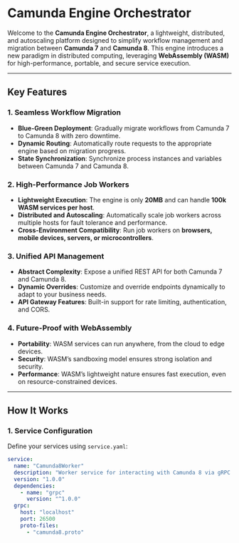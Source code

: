 # Camunda Engine Orchestrator

Welcome to the **Camunda Engine Orchestrator**, a lightweight, distributed, and autoscaling platform designed to simplify workflow management and migration between **Camunda 7** and **Camunda 8**. This engine introduces a new paradigm in distributed computing, leveraging **WebAssembly (WASM)** for high-performance, portable, and secure service execution.

---

## Key Features

### 1. **Seamless Workflow Migration**
- **Blue-Green Deployment**: Gradually migrate workflows from Camunda 7 to Camunda 8 with zero downtime.
- **Dynamic Routing**: Automatically route requests to the appropriate engine based on migration progress.
- **State Synchronization**: Synchronize process instances and variables between Camunda 7 and Camunda 8.

### 2. **High-Performance Job Workers**
- **Lightweight Execution**: The engine is only **20MB** and can handle **100k WASM services per host**.
- **Distributed and Autoscaling**: Automatically scale job workers across multiple hosts for fault tolerance and performance.
- **Cross-Environment Compatibility**: Run job workers on **browsers, mobile devices, servers, or microcontrollers**.

### 3. **Unified API Management**
- **Abstract Complexity**: Expose a unified REST API for both Camunda 7 and Camunda 8.
- **Dynamic Overrides**: Customize and override endpoints dynamically to adapt to your business needs.
- **API Gateway Features**: Built-in support for rate limiting, authentication, and CORS.

### 4. **Future-Proof with WebAssembly**
- **Portability**: WASM services can run anywhere, from the cloud to edge devices.
- **Security**: WASM’s sandboxing model ensures strong isolation and security.
- **Performance**: WASM’s lightweight nature ensures fast execution, even on resource-constrained devices.

---

## How It Works

### 1. Service Configuration
Define your services using `service.yaml`:
```yaml
service:
  name: "Camunda8Worker"
  description: "Worker service for interacting with Camunda 8 via gRPC API"
  version: "1.0.0"
  dependencies:
    - name: "grpc"
      version: "^1.0.0"
  grpc:
    host: "localhost"
    port: 26500
    proto-files:
      - "camunda8.proto"